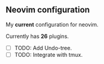 ## Neovim configuration

My **current** configuration for neovim.

Currently has **26** plugins.

- [ ] TODO: Add Undo-tree.
- [ ] TODO: Integrate with tmux.
